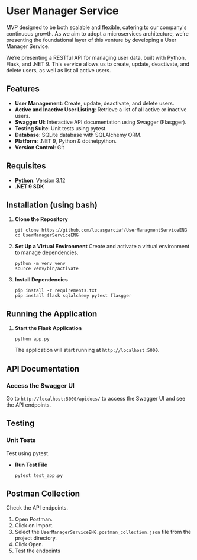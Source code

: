 
# User Manager Service

MVP designed to be both scalable and flexible, catering to our company's continuous growth. As we aim to adopt a microservices architecture, we’re presenting the foundational layer of this venture by developing a User Manager Service.

We’re presenting a RESTful API for managing user data, built with Python, Flask, and .NET 9. This service allows us to create, update, deactivate, and delete users, as well as list all active users.

## Features

- **User Management**: Create, update, deactivate, and delete users.
- **Active and Inactive User Listing**: Retrieve a list of all active or inactive users.
- **Swagger UI**: Interactive API documentation using Swagger (Flasgger).
- **Testing Suite**: Unit tests using pytest.
- **Database**: SQLite database with SQLAlchemy ORM.
- **Platform**: .NET 9, Python & dotnetpython.
- **Version Control**: Git

## Requisites

- **Python**: Version 3.12
- **.NET 9 SDK**

## Installation (using bash)

1. **Clone the Repository**
   ```
   git clone https://github.com/lucasgarciaf/UserManagmentServiceENG
   cd UserManagerServiceENG
   ```

2. **Set Up a Virtual Environment**
   Create and activate a virtual environment to manage dependencies.
   ```
   python -m venv venv
   source venv/bin/activate
   ```

3. **Install Dependencies**
   ```
   pip install -r requirements.txt
   pip install flask sqlalchemy pytest flasgger
   ```

## Running the Application

1. **Start the Flask Application**
   ```
   python app.py
   ```
   The application will start running at `http://localhost:5000`.

## API Documentation

### Access the Swagger UI
Go to `http://localhost:5000/apidocs/` to access the Swagger UI and see the API endpoints.

## Testing

### Unit Tests
Test using pytest.

- **Run Test File**
  ```
  pytest test_app.py
  ```

## Postman Collection

Check the API endpoints.

1. Open Postman.
2. Click on Import.
3. Select the `UserManagerServiceENG.postman_collection.json` file from the project directory.
4. Click Open.
5. Test the endpoints
